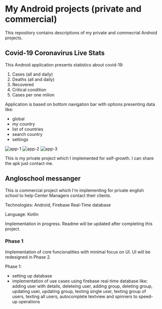 # My Android projects (private and commercial)

This repository contains descriptions of my private and commecrial Android projects. 

## Covid-19 Coronavirus Live Stats 

 This Android application presents statistics about covid-19: 

1. Cases (all and daily)
2. Deaths (all and daily)
3. Recovered 
4. Critical condition 
5. Cases per one milion 

 Application is based on bottom navigation bar with options presenting data like:

- global  
- my country  
- list of countries
- search country 
- settings 

![app-1](https://user-images.githubusercontent.com/22914106/89174311-eb1af300-d585-11ea-890a-b6d2cbd511bc.png) ![app-2](https://user-images.githubusercontent.com/22914106/89174321-ed7d4d00-d585-11ea-87a3-8cf662ecf3a1.png) ![app-3](https://user-images.githubusercontent.com/22914106/89174330-ef471080-d585-11ea-923a-111ffcd4c464.png)

This is my private project which I implemented for self-growth. I can share the apk just contact me. 


## Angloschool messanger 

This is commercial project which I'm implementing for private english school to help Center Managers contact their clients. 

Technologies: Android, Firebase Real-Time database 

Language: Kotlin 

Implementation in progress. Readme will be updated after completing this project.

### Phase 1 

Implementation of core funcionalities with minimal focus on UI. UI will be redesigned in Phase 2.

Phase 1:
- setting up database 
- implementation of use cases using firebase real-time database like: adding user with details, deleteing user, adding group, deleting group, updating user, updating group, texting single user, texting group of users, texting all users, autocomplete textview and spinners to speed-up operations

